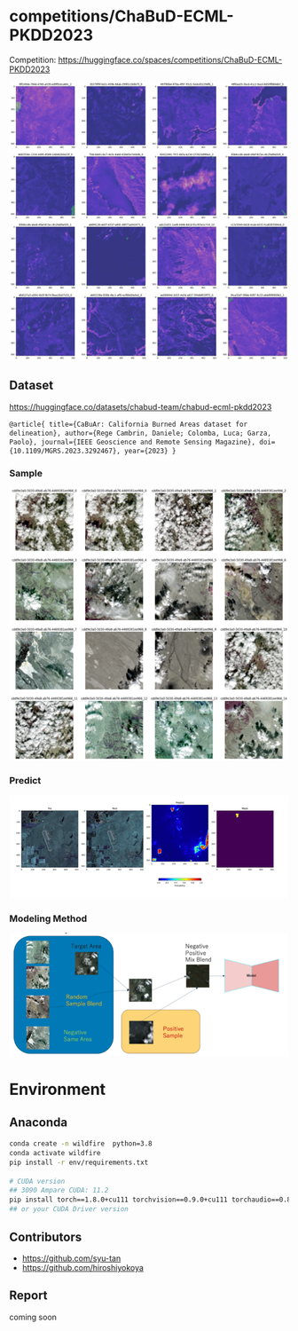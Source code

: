 # competitions/ChaBuD-ECML-PKDD2023
Competition: https://huggingface.co/spaces/competitions/ChaBuD-ECML-PKDD2023

![difficult](img/difficult.png)

## Dataset
https://huggingface.co/datasets/chabud-team/chabud-ecml-pkdd2023

```
@article{ title={CaBuAr: California Burned Areas dataset for delineation}, author={Rege Cambrin, Daniele; Colomba, Luca; Garza, Paolo}, journal={IEEE Geoscience and Remote Sensing Magazine}, doi={10.1109/MGRS.2023.3292467}, year={2023} }
```

### Sample
![duplicated](img/duplicated_patch.png)

### Predict
![hard](img/hard_to_detect.png)

### Modeling Method
![mrps](img/MixRandomPairSampling.png)


# Environment

## Anaconda
```bash
conda create -n wildfire  python=3.8
conda activate wildfire
pip install -r env/requirements.txt

# CUDA version
## 3090 Ampare CUDA: 11.2
pip install torch==1.8.0+cu111 torchvision==0.9.0+cu111 torchaudio==0.8.0 -f https://download.pytorch.org/whl/torch_stable.html
## or your CUDA Driver version
```

## Contributors
- https://github.com/syu-tan
- https://github.com/hiroshiyokoya

## Report
coming soon
